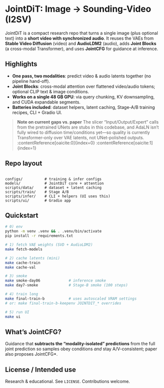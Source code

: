 # JointDiT: Image → Sounding-Video (I2SV)

JointDiT is a compact research repo that turns a single image (plus optional text) into a **short video with synchronized audio**. It reuses the VAEs from **Stable Video Diffusion** (video) and **AudioLDM2** (audio), adds **Joint Blocks** (a cross-modal Transformer), and uses **JointCFG** for guidance at inference.

## Highlights
- **One pass, two modalities**: predict video & audio latents together (no pipeline hand-off).
- **Joint Blocks**: cross-modal attention over flattened video/audio tokens; optional CLIP text & image conditions.
- **Works on a single 48 GB GPU**: via query chunking, KV downsampling, and CUDA expandable segments.
- **Batteries included**: dataset helpers, latent caching, Stage-A/B training recipes, CLI + Gradio UI.

> **Note on current gaps vs. paper**
> The slicer “Input/Output/Expert” calls from the pretrained UNets are stubs in this codebase, and AdaLN isn’t fully wired to diffusion time/conditions yet—so quality is currently Transformer-only over VAE latents, not UNet-polished outputs. :contentReference[oaicite:0]{index=0} :contentReference[oaicite:1]{index=1}

## Repo layout
```

configs/          # training & infer configs
models/           # JointDiT core + attention
scripts/data/     # dataset + latent caching
scripts/train/    # Stage A/B
scripts/infer/    # CLI + helpers (UI uses this)
scripts/ui/       # Gradio app

````

## Quickstart

```bash
# 0) env
python -m venv .venv && . .venv/bin/activate
pip install -r requirements.txt

# 1) fetch VAE weights (SVD + AudioLDM2)
make fetch-models

# 2) cache latents (mini)
make cache-train
make cache-val

# 3) smoke
make smoke-day06             # inference smoke
make day7-smoke              # Stage-B smoke (100 steps)

# 4) train long
make final-train-b           # uses autoscaled VRAM settings
# or: make final-train-b-keepenv JOINTDIT_* overrides

# 5) run UI
make ui
````

## What’s JointCFG?

Guidance that **subtracts the “modality-isolated” predictions** from the full joint prediction so samples obey conditions *and* stay A/V-consistent; paper also proposes JointCFG\*. &#x20;

## License / Intended use

Research & educational. See `LICENSE`. Contributions welcome.